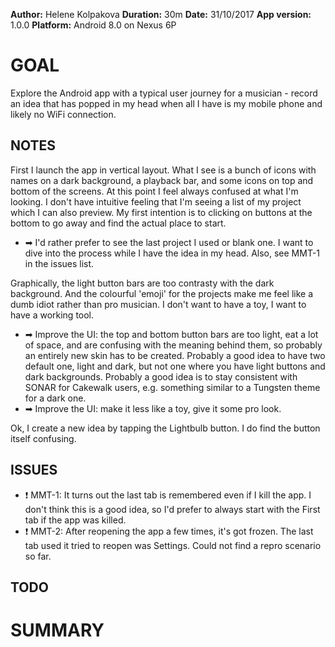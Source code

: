 **Author:** Helene Kolpakova
**Duration:** 30m
**Date:** 31/10/2017
**App version:** 1.0.0
**Platform:** Android 8.0 on Nexus 6P

# GOAL
Explore the Android app with a typical user journey for a musician - record an idea that has popped in my head when all I have is my mobile phone and likely no WiFi connection.


## NOTES
First I launch the app in vertical layout. What I see is a bunch of icons with names on a dark background, a playback bar, and some icons on top and bottom of the screens. At this point I feel always confused at what I'm looking. I don't have intuitive feeling that I'm seeing a list of my project which I can also preview. My first intention is to clicking on buttons at the bottom to go away and find the actual place to start. 
* ➡ I'd rather prefer to see the last project I used or blank one. I want to dive into the process while I have the idea in my head. Also, see MMT-1 in the issues list.

Graphically, the light button bars are too contrasty with the dark background. And the colourful 'emoji' for the projects make me feel like a dumb idiot rather than pro musician. I don't want to have a toy, I want to have a working tool.

* ➡ Improve the UI: the top and bottom button bars are too light, eat a lot of space, and are confusing with the meaning behind them, so probably an entirely new skin has to be created. Probably a good idea to have two default one, light and dark, but not one where you have light buttons and dark backgrounds. Probably a good idea is to stay consistent with SONAR for Cakewalk users, e.g. something similar to a Tungsten theme for a dark one.
* ➡ Improve the UI: make it less like a toy, give it some pro look.

Ok, I create a new idea by tapping the Lightbulb button. I do find the button itself confusing.

## ISSUES
* ❗ MMT-1: It turns out the last tab is remembered even if I kill the app. I don't think this is a good idea, so I'd prefer to always start with the First tab if the app was killed.
* ❗ MMT-2: After reopening the app a few times, it's got frozen. The last tab used it tried to reopen was Settings. Could not find a repro scenario so far.


## TODO

# SUMMARY

